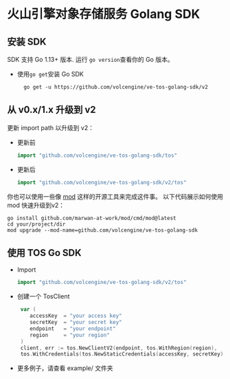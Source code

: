 
# 火山引擎对象存储服务 Golang SDK

## 安装 SDK

SDK 支持 Go 1.13+ 版本. 运行 `go version`查看你的 Go 版本。
* 使用`go get`安装 Go SDK
  ```shell
    go get -u https://github.com/volcengine/ve-tos-golang-sdk/v2
  ```

## 从 v0.x/1.x 升级到 v2
更新 import path 以升级到 v2：
* 更新前
  ```go 
  import "github.com/volcengine/ve-tos-golang-sdk/tos"
  ```
* 更新后
  ```go 
  import "github.com/volcengine/ve-tos-golang-sdk/v2/tos"
  ```
你也可以使用一些像 [mod](https://github.com/marwan-at-work/mod) 这样的开源工具来完成这件事。 以下代码展示如何使用 mod 快速升级到v2：
  ```shell
  go install github.com/marwan-at-work/mod/cmd/mod@latest
  cd your/project/dir
  mod upgrade --mod-name=github.com/volcengine/ve-tos-golang-sdk
  ```

## 使用 TOS Go SDK
* Import
  ```go 
  import "github.com/volcengine/ve-tos-golang-sdk/v2/tos"
  ```
* 创建一个 TosClient
  ```go 
   var (
      accessKey  = "your access key"
      secretKey  = "your secret key"
      endpoint   = "your endpoint"
      region     = "your region"
   )
   client, err := tos.NewClientV2(endpoint, tos.WithRegion(region),
   tos.WithCredentials(tos.NewStaticCredentials(accessKey, secretKey)))
  ```
* 更多例子，请查看 example/ 文件夹